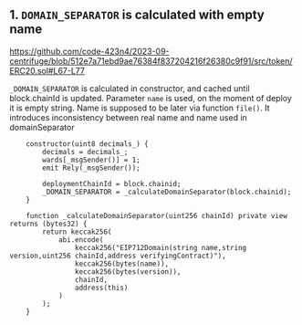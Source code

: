 ## 1. `DOMAIN_SEPARATOR` is calculated with empty name
https://github.com/code-423n4/2023-09-centrifuge/blob/512e7a71ebd9ae76384f837204216f26380c9f91/src/token/ERC20.sol#L67-L77

`_DOMAIN_SEPARATOR` is calculated in constructor, and cached until block.chainId is updated. Parameter `name` is used, on the moment of deploy it is empty string. Name is supposed to be later via function `file()`. It introduces inconsistency between real name and name used in domainSeparator
```solidity
    constructor(uint8 decimals_) {
        decimals = decimals_;
        wards[_msgSender()] = 1;
        emit Rely(_msgSender());

        deploymentChainId = block.chainid;
        _DOMAIN_SEPARATOR = _calculateDomainSeparator(block.chainid);
    }

    function _calculateDomainSeparator(uint256 chainId) private view returns (bytes32) {
        return keccak256(
            abi.encode(
                keccak256("EIP712Domain(string name,string version,uint256 chainId,address verifyingContract)"),
                keccak256(bytes(name)),
                keccak256(bytes(version)),
                chainId,
                address(this)
            )
        );
    }
```